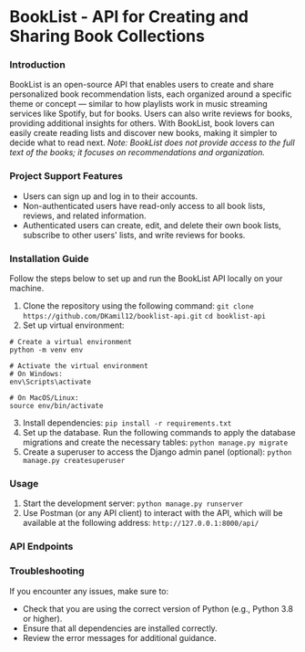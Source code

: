 # BookList - API for Creating and Sharing Book Collections
### Introduction
BookList is an open-source API that enables users to create and share personalized book recommendation lists, each organized around a specific theme or concept — similar to how playlists work in music streaming services like Spotify, but for books. Users can also write reviews for books, providing additional insights for others. With BookList, book lovers can easily create reading lists and discover new books, making it simpler to decide what to read next.
_Note: BookList does not provide access to the full text of the books; it focuses on recommendations and organization._

### Project Support Features
* Users can sign up and log in to their accounts.
* Non-authenticated users have read-only access to all book lists, reviews, and related information.
* Authenticated users can create, edit, and delete their own book lists, subscribe to other users' lists, and write reviews for books.

### Installation Guide
Follow the steps below to set up and run the BookList API locally on your machine.

1. Clone the repository using the following command:
  `git clone https://github.com/DKamil12/booklist-api.git`
  `cd booklist-api`
2. Set up virtual environment:
  ```
  # Create a virtual environment
  python -m venv env
  
  # Activate the virtual environment
  # On Windows:
  env\Scripts\activate
  
  # On MacOS/Linux:
  source env/bin/activate
  ```
3. Install dependencies:
   `pip install -r requirements.txt`
4. Set up the database. Run the following commands to apply the database migrations and create the necessary tables:
   `python manage.py migrate`
5. Create a superuser to access the Django admin panel (optional):
   `python manage.py createsuperuser`

### Usage
1. Start the development server:
   `python manage.py runserver`
2. Use Postman (or any API client) to interact with the API, which will be available at the following address:
   `http://127.0.0.1:8000/api/`

### API Endpoints

### Troubleshooting
If you encounter any issues, make sure to:
* Check that you are using the correct version of Python (e.g., Python 3.8 or higher).
* Ensure that all dependencies are installed correctly.
* Review the error messages for additional guidance.
